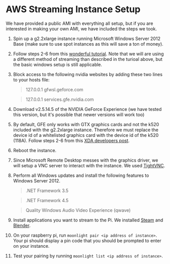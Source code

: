 # AWS Streaming Instance Setup

We have provided a public AMI with everything all setup, but if you are interested in making your own AMI, we have included the steps we took.

1. Spin up a g2.2xlarge instance running Microsoft Windows Server 2012 Base (make sure to use spot instances as this will save a ton of money).

2. Follow steps 2-6 from this [wonderful tutorial](http://lg.io/2015/07/05/revised-and-much-faster-run-your-own-highend-cloud-gaming-service-on-ec2.html). Note that we will are using a different method of streaming than described in the turioal above, but the basic windows setup is still applicable.

3. Block access to the following nvidia websites by adding these two lines to your hosts file:
    
    > 127.0.0.1 gfwsl.geforce.com
    
    > 127.0.0.1 services.gfe.nvidia.com

4. Download v2.5.14.5 of the NVIDIA GeForce Experience (we have tested this version, but it's possible that newer versions will work too)

5. By default, GFE only works with GTX graphics cards and not the k520 included with the g2.2xlarge instance. Therefore we must replace the device id of a whitelisted graphics card with the device id of the k520 (118A). Follow steps 2-6 from this [XDA developers post](http://forum.xda-developers.com/showpost.php?p=63335126&postcount=163).

6. Reboot the instance.

7. Since Microsoft Remote Desktop messes with the graphics driver, we will setup a VNC server to interact with the instance. We used [TightVNC](http://www.tightvnc.com/).

8. Perform all Windows updates and install the following features to Windows Server 2012.

    > .NET Framework 3.5 
    
    > .NET Framework 4.5
    
    > Quality Windows Audio Video Experience (qwave)
    
9. Install applications you want to stream to the Pi. We installed [Steam](https://store.steampowered.com/) and [Blender](https://www.blender.org/).

10. On your raspberry pi, run `moonlight pair <ip address of instance>`. Your pi should display a pin code that you should be prompted to enter on your instance.

11. Test your pairing by running `moonlight list <ip address of instance>`.
